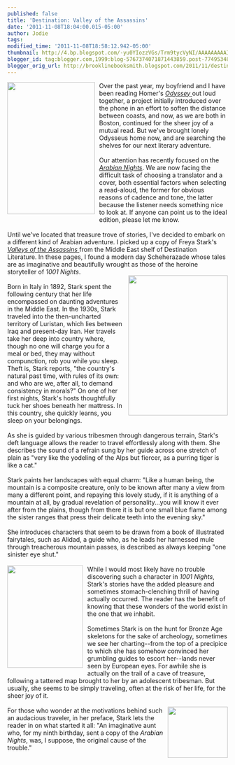 ```yaml
---
published: false
title: 'Destination: Valley of the Assassins'
date: '2011-11-08T18:04:00.015-05:00'
author: Jodie
tags: 
modified_time: '2011-11-08T18:58:12.942-05:00'
thumbnail: http://4.bp.blogspot.com/-yu0YIozzVGs/Trm9tycVyNI/AAAAAAAAAIw/bqo2-my0TjY/s72-c/book-thousand-nights-one-night-not-available-paperback-cover-art.jpg
blogger_id: tag:blogger.com,1999:blog-5767374071871443859.post-7749534858562207737
blogger_orig_url: http://brooklinebooksmith.blogspot.com/2011/11/destination-valley-of-assassins.html
---
```


<a href="http://4.bp.blogspot.com/-yu0YIozzVGs/Trm9tycVyNI/AAAAAAAAAIw/bqo2-my0TjY/s1600/book-thousand-nights-one-night-not-available-paperback-cover-art.jpg"><img style="MARGIN: 0px 10px 10px 0px; WIDTH: 200px; FLOAT: left; HEIGHT: 302px; CURSOR: hand" id="BLOGGER_PHOTO_ID_5672773799982254290" border="0" alt="" src="http://4.bp.blogspot.com/-yu0YIozzVGs/Trm9tycVyNI/AAAAAAAAAIw/bqo2-my0TjY/s320/book-thousand-nights-one-night-not-available-paperback-cover-art.jpg" /></a>Over the past year, my boyfriend and I have been reading Homer's <a href="http://www.brooklinebooksmith-shop.com/book/9780140268867"><em>Odyssey</em> </a>out loud together, a project initially introduced over the phone in an effort to soften the distance between coasts, and now, as we are both in Boston, continued for the sheer joy of a mutual read. But we've brought lonely Odysseus home now, and are searching the shelves for our next literary adventure.<br /><br />Our attention has recently focused on the <em><a href="http://www.brooklinebooksmith-shop.com/book/9780192750136">Arabian Nights</a></em>. We are now facing the difficult task of choosing a translator and a cover, both essential factors when selecting a read-aloud, the former for obvious reasons of cadence and tone, the latter because the listener needs something nice to look at. If anyone can point us to the ideal edition, please let me know.<br /><br />Until we've located that treasure trove of stories, I've decided to embark on a different kind of Arabian adventure. I picked up a copy of Freya Stark's <a href="http://www.brooklinebooksmith-shop.com/book/9780375757532"><em>Valleys of the Assassins</em> </a>from the Middle East shelf of Destination Literature. In these pages, I found a modern day Scheherazade whose tales are as imaginative and beautifully wrought as those of the heroine storyteller of <em>1001 Nights</em>.<br /><a href="http://2.bp.blogspot.com/-HyQMpqlYmE4/Trm9BmCUlpI/AAAAAAAAAIY/6CqlbXRLPM8/s1600/freya-stark_web.jpg"><img style="MARGIN: 0px 0px 10px 10px; WIDTH: 227px; FLOAT: right; HEIGHT: 320px; CURSOR: hand" id="BLOGGER_PHOTO_ID_5672773040737654418" border="0" alt="" src="http://2.bp.blogspot.com/-HyQMpqlYmE4/Trm9BmCUlpI/AAAAAAAAAIY/6CqlbXRLPM8/s320/freya-stark_web.jpg" /></a><br />Born in Italy in 1892, Stark spent the following century that her life encompassed on daunting adventures in the Middle East. In the 1930s, Stark traveled into the then-uncharted territory of Luristan, which lies between Iraq and present-day Iran. Her travels take her deep into country where, though no one will charge you for a meal or bed, they may without compunction, rob you while you sleep. Theft is, Stark reports, "the country's natural past time, with rules of its own: and who are we, after all, to demand consistency in morals?" On one of her first nights, Stark's hosts thoughtfully tuck her shoes beneath her mattress. In this country, she quickly learns, you sleep on your belongings.<br /><br />As she is guided by various tribesmen through dangerous terrain, Stark's deft language allows the reader to travel effortlessly along with them. She describes the sound of a refrain sung by her guide across one stretch of plain as "very like the yodeling of the Alps but fiercer, as a purring tiger is like a cat."<br /><br />Stark paints her landscapes with equal charm: "Like a human being, the mountain is a composite creature, only to be known after many a view from many a different point, and repaying this lovely study, if it is anything of a mountain at all, by gradual revelation of personality...you will know it ever after from the plains, though from there it is but one small blue flame among the sister ranges that press their delicate teeth into the evening sky."<br /><br />She introduces characters that seem to be drawn from a book of illustrated fairytales, such as Alidad, a guide who, as he leads her harnessed mule through treacherous mountain passes, is described as always keeping "one sinister eye shut."<br /><br /><a href="http://2.bp.blogspot.com/-Gqoz6Y21vpM/Trm_ysKI8lI/AAAAAAAAAJU/Uqi9QyCkQHs/s1600/19743549.jpg"><img style="MARGIN: 0px 10px 10px 0px; WIDTH: 173px; FLOAT: left; HEIGHT: 234px; CURSOR: hand" id="BLOGGER_PHOTO_ID_5672776083217904210" border="0" alt="" src="http://2.bp.blogspot.com/-Gqoz6Y21vpM/Trm_ysKI8lI/AAAAAAAAAJU/Uqi9QyCkQHs/s320/19743549.jpg" /></a>While I would most likely have no trouble discovering such a character in <em>1001 Nights</em>, Stark's stories have the added pleasure and sometimes stomach-clenching thrill of having actually occurred. The reader has the benefit of knowing that these wonders of the world exist in the one that we inhabit.<br /><br />Sometimes Stark is on the hunt for Bronze Age skeletons for the sake of archeology, sometimes we see her charting--from the top of a precipice to which she has somehow convinced her grumbling guides to escort her--lands never seen by European eyes. For awhile she is actually on the trail of a cave of treasure, following a tattered map brought to her by an adolescent tribesman. But usually, she seems to be simply traveling, often at the risk of her life, for the sheer joy of it.<br /><br /><img style="MARGIN: 0px 0px 10px 10px; WIDTH: 137px; FLOAT: right; HEIGHT: 117px; CURSOR: hand" id="BLOGGER_PHOTO_ID_5672774909763234578" border="0" alt="" src="http://4.bp.blogspot.com/-RQQ8QGqBR7Y/Trm-uYsvqxI/AAAAAAAAAJI/rVFxrwdjs1w/s320/scheherazade.jpg" />For those who wonder at the motivations behind such an audacious traveler, in her preface, Stark lets the reader in on what started it all: "An imaginative aunt who, for my ninth birthday, sent a copy of the <em>Arabian Nights</em>, was, I suppose, the original cause of the trouble."